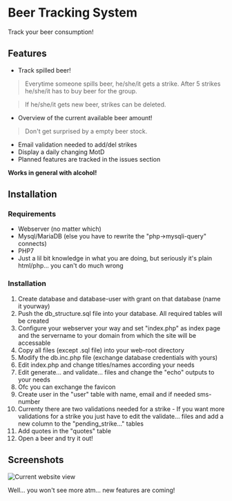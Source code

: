 # Beer Tracking System
Track your beer consumption!
## Features
- Track spilled beer!
> Everytime someone spills beer, he/she/it gets a strike. After 5 strikes he/she/it has to buy beer for the group.

> If he/she/it gets new beer, strikes can be deleted.
- Overview of the current available beer amount!
> Don't get surprised by a empty beer stock.
- Email validation needed to add/del strikes
- Display a daily changing MotD
- Planned features are tracked in the issues section

**Works in general with alcohol!**

## Installation
### Requirements
- Webserver (no matter which)
- Mysql/MariaDB (else you have to rewrite the "php->mysqli-query" connects)
- PHP7
- Just a lil bit knowledge in what you are doing, but seriously it's plain html/php... you can't do much wrong

### Installation
1. Create database and database-user with grant on that database (name it yourway)
3. Push the db_structure.sql file into your database. All required tables will be created
4. Configure your webserver your way and set "index.php" as index page and the servername to your domain from which the site will be accessable
5. Copy all files (except .sql file) into your web-root directory
6. Modify the db.inc.php file (exchange database credentials with yours)
7. Edit index.php and change titles/names according your needs
8. Edit generate... and validate... files and change the "echo" outputs to your needs 
8. Ofc you can exchange the favicon
9. Create user in the "user" table with name, email and if needed sms-number
10. Currenty there are two validations needed for a strike - If you want more validations for a strike you just have to edit the validate... files and add a new column to the "pending_strike..." tables
11. Add quotes in the "quotes" table
12. Open a beer and try it out!

## Screenshots
![Current website view](https://image.prntscr.com/image/GZw3FT2PSDyG6bL-kI9XHg.png)

Well... you won't see more atm... new features are coming!
